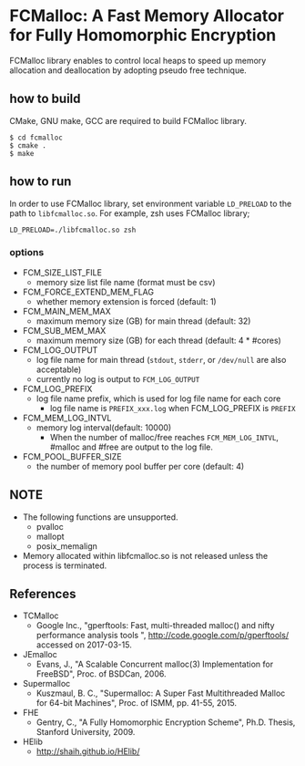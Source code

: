# FCMalloc: A Fast Memory Allocator for Fully Homomorphic Encryption
FCMalloc library enables to control local heaps to speed up
memory allocation and deallocation by adopting pseudo free technique.


## how to build
CMake, GNU make, GCC are required to build FCMalloc library.

```
$ cd fcmalloc
$ cmake .
$ make
```


## how to run
In order to use FCMalloc library, set environment variable `LD_PRELOAD`
to the path to `libfcmalloc.so`. For example, zsh uses FCMalloc library;
```
LD_PRELOAD=./libfcmalloc.so zsh
```

### options
* FCM_SIZE_LIST_FILE
    * memory size list file name (format must be csv)
* FCM_FORCE_EXTEND_MEM_FLAG
    * whether memory extension is forced (default: 1)
* FCM_MAIN_MEM_MAX
    * maximum memory size (GB) for main thread (default: 32)
* FCM_SUB_MEM_MAX
    * maximum memory size (GB) for each thread (default: 4 * #cores)
* FCM_LOG_OUTPUT
    * log file name for main thread (`stdout`, `stderr`, or `/dev/null` are also acceptable)
    * currently no log is output to `FCM_LOG_OUTPUT`
* FCM_LOG_PREFIX
    * log file name prefix, which is used for log file name for each core
         * log file name is `PREFIX_xxx.log` when FCM_LOG_PREFIX is `PREFIX`
* FCM_MEM_LOG_INTVL
    * memory log interval(default: 10000)
         * When the number of malloc/free reaches `FCM_MEM_LOG_INTVL`,
           #malloc and #free are output to the log file.
* FCM_POOL_BUFFER_SIZE
    * the number of memory pool buffer per core (default: 4)


## NOTE
* The following functions are unsupported.
    * pvalloc
    * mallopt
    * posix_memalign
* Memory allocated within libfcmalloc.so is not released
  unless the process is terminated.


## References
* TCMalloc
    * Google Inc., "gperftools: Fast, multi-threaded malloc() and nifty performance analysis tools ", http://code.google.com/p/gperftools/ accessed on 2017-03-15.
* JEmalloc
    * Evans, J., "A Scalable Concurrent malloc(3) Implementation for FreeBSD", Proc. of BSDCan, 2006.
* Supermalloc
    * Kuszmaul, B. C., "Supermalloc: A Super Fast Multithreaded Malloc for 64-bit Machines", Proc. of ISMM, pp. 41-55, 2015.
* FHE
    * Gentry, C., "A Fully Homomorphic Encryption Scheme", Ph.D. Thesis, Stanford University, 2009.
* HElib
    * http://shaih.github.io/HElib/
